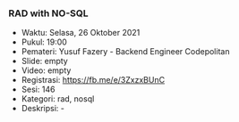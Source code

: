 ### RAD with NO-SQL

- Waktu: Selasa, 26 Oktober 2021
- Pukul: 19:00
- Pemateri: Yusuf Fazery - Backend Engineer Codepolitan
- Slide: empty
- Video: empty
- Registrasi: https://fb.me/e/3ZxzxBUnC
- Sesi: 146
- Kategori: rad, nosql
- Deskripsi: -
